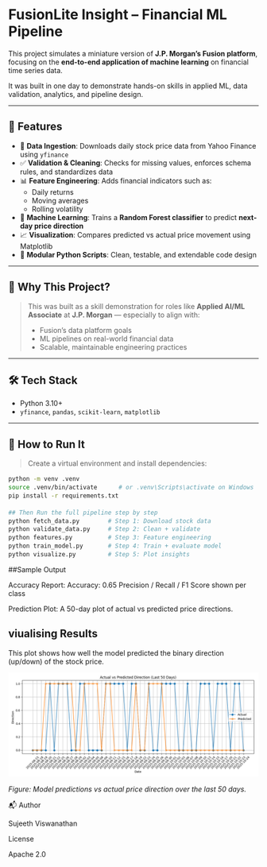 # FusionLite Insight – Financial ML Pipeline

This project simulates a miniature version of **J.P. Morgan’s Fusion platform**, focusing on the **end-to-end application of machine learning** on financial time series data.

It was built in one day to demonstrate hands-on skills in applied ML, data validation, analytics, and pipeline design.

---

## 📌 Features

- 🔄 **Data Ingestion**: Downloads daily stock price data from Yahoo Finance using `yfinance`
- ✅ **Validation & Cleaning**: Checks for missing values, enforces schema rules, and standardizes data
- 📊 **Feature Engineering**: Adds financial indicators such as:
  - Daily returns
  - Moving averages
  - Rolling volatility
- 🧠 **Machine Learning**: Trains a **Random Forest classifier** to predict **next-day price direction**
- 📈 **Visualization**: Compares predicted vs actual price movement using Matplotlib
- 🧪 **Modular Python Scripts**: Clean, testable, and extendable code design

---

## 🧠 Why This Project?

> This was built as a skill demonstration for roles like **Applied AI/ML Associate** at **J.P. Morgan** — especially to align with:
> - Fusion’s data platform goals
> - ML pipelines on real-world financial data
> - Scalable, maintainable engineering practices

---

## 🛠️ Tech Stack

- Python 3.10+
- `yfinance`, `pandas`, `scikit-learn`, `matplotlib`

---

## 🚀 How to Run It

> Create a virtual environment and install dependencies:

```bash
python -m venv .venv
source .venv/bin/activate      # or .venv\Scripts\activate on Windows
pip install -r requirements.txt

## Then Run the full pipeline step by step
python fetch_data.py        # Step 1: Download stock data
python validate_data.py     # Step 2: Clean + validate
python features.py          # Step 3: Feature engineering
python train_model.py       # Step 4: Train + evaluate model
python visualize.py         # Step 5: Plot insights

```
##Sample Output

Accuracy Report:
Accuracy: 0.65
Precision / Recall / F1 Score shown per class

Prediction Plot:
A 50-day plot of actual vs predicted price directions.

## viualising Results

This plot shows how well the model predicted the binary direction (up/down) of the stock price.

![Actual vs Predicted Direction Plot](visualise.png)

*Figure: Model predictions vs actual price direction over the last 50 days.*

📬 Author

Sujeeth Viswanathan

License

Apache 2.0
